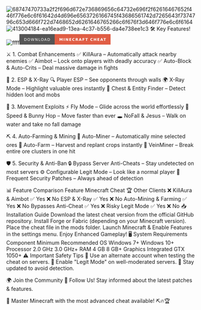 ![68747470733a2f2f696d672e736869656c64732e696f2f62616467652f446f776e6c6f61642d4d696e6563726166745f43686561742d7265643f7374796c653d666f722d7468652d6261646765266c6f676f3d646f776e6c6f6164](https://github.com/user-attachments/assets/9b66bc11-6177-4c68-96e9-b86613873f0c)
![413004184-ea16ead9-13ea-4c37-b556-da4e738ee1c3](https://github.com/user-attachments/assets/0743d919-baa7-45b8-a3a3-30d70b2e26ef)
🛠️ Key Features!
![ffff](https://github.com/user-attachments/assets/d4360b23-fba2-49fa-b7c8-016ecf85ef66)<svg xmlns="http://www.w3.org/2000/svg" width="242.75" height="28" role="img" aria-label="DOWNLOAD: MINECRAFT CHEAT"><title>DOWNLOAD: MINECRAFT CHEAT</title><g shape-rendering="crispEdges"><rect width="94" height="28" fill="#555"/><rect x="94" width="148.75" height="28" fill="#e05d44"/></g><g fill="#fff" text-anchor="middle" font-family="Verdana,Geneva,DejaVu Sans,sans-serif" text-rendering="geometricPrecision" font-size="100"><text transform="scale(.1)" x="470" y="175" textLength="700" fill="#fff">DOWNLOAD</text><text transform="scale(.1)" x="1683.75" y="175" textLength="1247.5" fill="#fff" font-weight="bold">MINECRAFT CHEAT</text></g></svg>

⚔ 1. Combat Enhancements
✅ KillAura – Automatically attack nearby enemies
✅ Aimbot – Lock onto players with deadly accuracy
✅ Auto-Block & Auto-Crits – Deal massive damage in fights

👀 2. ESP & X-Ray
🔍 Player ESP – See opponents through walls
🌍 X-Ray Mode – Highlight valuable ores instantly
🎯 Chest & Entity Finder – Detect hidden loot and mobs

🏃 3. Movement Exploits
⚡ Fly Mode – Glide across the world effortlessly
🏃 Speed & Bunny Hop – Move faster than ever
🕳 NoFall & Jesus – Walk on water and take no fall damage

⛏ 4. Auto-Farming & Mining
🔄 Auto-Miner – Automatically mine selected ores
🌾 Auto-Farm – Harvest and replant crops instantly
💎 VeinMiner – Break entire ore clusters in one hit

🛡 5. Security & Anti-Ban
🔒 Bypass Server Anti-Cheats – Stay undetected on most servers
⚙ Configurable Legit Mode – Look like a normal player
📅 Frequent Security Patches – Always ahead of detection

📊 Feature Comparison
Feature	Minecraft Cheat 🏆	Other Clients ❌
KillAura & Aimbot	✅ Yes	❌ No
ESP & X-Ray	✅ Yes	❌ No
Auto-Mining & Farming	✅ Yes	❌ No
Bypasses Anti-Cheat	✅ Yes	❌ Risky
Legit Mode	✅ Yes	❌ No
📥 Installation Guide
Download the latest cheat version from the official GitHub repository.
Install Forge or Fabric (depending on your Minecraft version).
Place the cheat file in the mods folder.
Launch Minecraft & Enable Features in the settings menu.
Enjoy Enhanced Gameplay!
🖥 System Requirements
Component	Minimum	Recommended
OS	Windows 7+	Windows 10+
Processor	2.0 GHz	3.0 GHz+
RAM	4 GB	8 GB+
Graphics	Integrated	GTX 1050+
⚠️ Important Safety Tips
🔹 Use an alternate account when testing the cheat on servers.
🔹 Enable "Legit Mode" on well-moderated servers.
🔹 Stay updated to avoid detection.

🌍 Join the Community
📢 Follow Us! Stay informed about the latest patches & features.

🚀 Master Minecraft with the most advanced cheat available! ⛏🔥🏆
